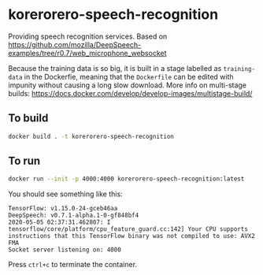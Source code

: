 # korerorero-speech-recognition

Providing speech recognition services. Based on <https://github.com/mozilla/DeepSpeech-examples/tree/r0.7/web_microphone_websocket>

Because the training data is so big, it is built in a stage labelled as `training-data` in the Dockerfie, meaning that the `Dockerfile` can be edited with impunity without causing a long slow download. More info on multi-stage builds: <https://docs.docker.com/develop/develop-images/multistage-build/>

## To build

```bash
docker build . -t korerorero-speech-recognition
```

## To run

```bash
docker run --init -p 4000:4000 korerorero-speech-recognition:latest
```

You should see something like this:

```shell
TensorFlow: v1.15.0-24-gceb46aa
DeepSpeech: v0.7.1-alpha.1-0-gf848bf4
2020-05-05 02:37:31.462807: I tensorflow/core/platform/cpu_feature_guard.cc:142] Your CPU supports instructions that this TensorFlow binary was not compiled to use: AVX2 FMA
Socket server listening on: 4000
```

Press `ctrl+c` to terminate the container.
